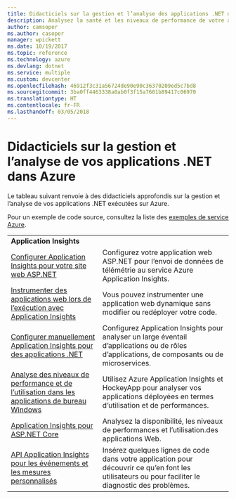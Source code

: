 ```yaml
---
title: Didacticiels sur la gestion et l’analyse des applications .NET dans Azure
description: Analysez la santé et les niveaux de performance de votre application .NET en cours d’exécution dans Azure et gérez les données de télémétrie pour enregistrer des informations sur l’utilisation de votre application par d’autres personnes.
author: camsoper
ms.author: casoper
manager: wpickett
ms.date: 10/19/2017
ms.topic: reference
ms.technology: azure
ms.devlang: dotnet
ms.service: multiple
ms.custom: devcenter
ms.openlocfilehash: 46912f3c31a56724de90e90c36370209ed5c7bd8
ms.sourcegitcommit: 3ba0ff4463338a0ab0f3f15a7601b89417c06970
ms.translationtype: HT
ms.contentlocale: fr-FR
ms.lasthandoff: 03/05/2018
---
```

# <a name="tutorials-for-monitoring-and-managing-your-net-apps-in-azure"></a>Didacticiels sur la gestion et l’analyse de vos applications .NET dans Azure

Le tableau suivant renvoie à des didacticiels approfondis sur la gestion et l’analyse de vos applications .NET exécutées sur Azure. 

Pour un exemple de code source, consultez la liste des [exemples de service Azure](https://azure.microsoft.com/resources/samples/?platform=dotnet).

| | |
|---|---|
| **Application Insights** ||
| [Configurer Application Insights pour votre site web ASP.NET][1] | Configurez votre application web ASP.NET pour l’envoi de données de télémétrie au service Azure Application Insights. | 
| [Instrumenter des applications web lors de l’exécution avec Application Insights][2] | Vous pouvez instrumenter une application web dynamique sans modifier ou redéployer votre code. | 
| [Configurer manuellement Application Insights pour des applications .NET][3] | Configurez Application Insights pour analyser un large éventail d’applications ou de rôles d’applications, de composants ou de microservices. | 
| [Analyse des niveaux de performance et de l’utilisation dans les applications de bureau Windows][4] | Utilisez Azure Application Insights et HockeyApp pour analyser vos applications déployées en termes d’utilisation et de performances. | 
| [Application Insights pour ASP.NET Core][5] | Analysez la disponibilité, les niveaux de performances et l’utilisation.des applications Web. | 
| [API Application Insights pour les événements et les mesures personnalisés][6] | Insérez quelques lignes de code dans votre application pour découvrir ce qu’en font les utilisateurs ou pour faciliter le diagnostic des problèmes. | 


[1]: /azure/application-insights/app-insights-asp-net
[2]: /azure/application-insights/app-insights-monitor-performance-live-website-now
[3]: /azure/application-insights/app-insights-windows-services
[4]: /azure/application-insights/app-insights-windows-desktop
[5]: /azure/application-insights/app-insights-asp-net-core
[6]: /azure/application-insights/app-insights-api-custom-events-metrics
